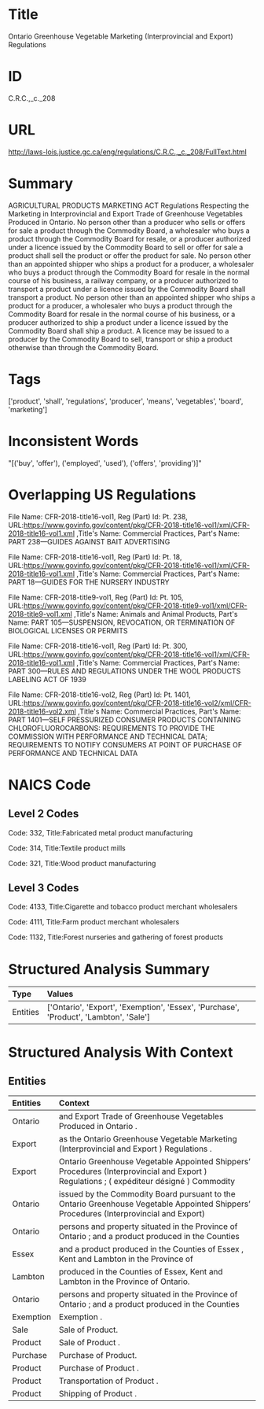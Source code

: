# Title
Ontario Greenhouse Vegetable Marketing (Interprovincial and Export) Regulations


# ID
C.R.C.,_c._208

# URL
http://laws-lois.justice.gc.ca/eng/regulations/C.R.C.,_c._208/FullText.html


# Summary
AGRICULTURAL PRODUCTS MARKETING ACT Regulations Respecting the Marketing in Interprovincial and Export Trade of Greenhouse Vegetables Produced in Ontario.
No person other than a producer who sells or offers for sale a product through the Commodity Board, a wholesaler who buys a product through the Commodity Board for resale, or a producer authorized under a licence issued by the Commodity Board to sell or offer for sale a product shall sell the product or offer the product for sale.
No person other than an appointed shipper who ships a product for a producer, a wholesaler who buys a product through the Commodity Board for resale in the normal course of his business, a railway company, or a producer authorized to transport a product under a licence issued by the Commodity Board shall transport a product.
No person other than an appointed shipper who ships a product for a producer, a wholesaler who buys a product through the Commodity Board for resale in the normal course of his business, or a producer authorized to ship a product under a licence issued by the Commodity Board shall ship a product.
A licence may be issued to a producer by the Commodity Board to sell, transport or ship a product otherwise than through the Commodity Board.


# Tags
['product', 'shall', 'regulations', 'producer', 'means', 'vegetables', 'board', 'marketing']


# Inconsistent Words
"[('buy', 'offer'), ('employed', 'used'), ('offers', 'providing')]"


# Overlapping US Regulations
File Name: CFR-2018-title16-vol1, Reg (Part) Id: Pt. 238, URL:https://www.govinfo.gov/content/pkg/CFR-2018-title16-vol1/xml/CFR-2018-title16-vol1.xml
,Title's Name: Commercial Practices, Part's Name: PART 238—GUIDES AGAINST BAIT ADVERTISING

File Name: CFR-2018-title16-vol1, Reg (Part) Id: Pt. 18, URL:https://www.govinfo.gov/content/pkg/CFR-2018-title16-vol1/xml/CFR-2018-title16-vol1.xml
,Title's Name: Commercial Practices, Part's Name: PART 18—GUIDES FOR THE NURSERY INDUSTRY

File Name: CFR-2018-title9-vol1, Reg (Part) Id: Pt. 105, URL:https://www.govinfo.gov/content/pkg/CFR-2018-title9-vol1/xml/CFR-2018-title9-vol1.xml
,Title's Name: Animals and Animal Products, Part's Name: PART 105—SUSPENSION, REVOCATION, OR TERMINATION OF BIOLOGICAL LICENSES OR PERMITS

File Name: CFR-2018-title16-vol1, Reg (Part) Id: Pt. 300, URL:https://www.govinfo.gov/content/pkg/CFR-2018-title16-vol1/xml/CFR-2018-title16-vol1.xml
,Title's Name: Commercial Practices, Part's Name: PART 300—RULES AND REGULATIONS UNDER THE WOOL PRODUCTS LABELING ACT OF 1939

File Name: CFR-2018-title16-vol2, Reg (Part) Id: Pt. 1401, URL:https://www.govinfo.gov/content/pkg/CFR-2018-title16-vol2/xml/CFR-2018-title16-vol2.xml
,Title's Name: Commercial Practices, Part's Name: PART 1401—SELF PRESSURIZED CONSUMER PRODUCTS CONTAINING CHLOROFLUOROCARBONS: REQUIREMENTS TO PROVIDE THE COMMISSION WITH PERFORMANCE AND TECHNICAL DATA; REQUIREMENTS TO NOTIFY CONSUMERS AT POINT OF PURCHASE OF PERFORMANCE AND TECHNICAL DATA




# NAICS Code
## Level 2 Codes
Code: 332, Title:Fabricated metal product manufacturing

Code: 314, Title:Textile product mills

Code: 321, Title:Wood product manufacturing




## Level 3 Codes
Code: 4133, Title:Cigarette and tobacco product merchant wholesalers

Code: 4111, Title:Farm product merchant wholesalers

Code: 1132, Title:Forest nurseries and gathering of forest products







# Structured Analysis Summary
| Type     | Values                                                                                |
|:---------|:--------------------------------------------------------------------------------------|
| Entities | ['Ontario', 'Export', 'Exemption', 'Essex', 'Purchase', 'Product', 'Lambton', 'Sale'] |


# Structured Analysis With Context
 


## Entities
| Entities   | Context                                                                                                                                  |
|:-----------|:-----------------------------------------------------------------------------------------------------------------------------------------|
| Ontario    | and Export Trade of Greenhouse Vegetables Produced in Ontario .                                                                          |
| Export     | as the Ontario Greenhouse Vegetable Marketing (Interprovincial and Export ) Regulations .                                                |
| Export     | Ontario Greenhouse Vegetable Appointed Shippers’ Procedures (Interprovincial and Export ) Regulations ; ( expéditeur désigné ) Commodity |
| Ontario    | issued by the Commodity Board pursuant to the Ontario Greenhouse Vegetable Appointed Shippers’ Procedures (Interprovincial and Export)   |
| Ontario    | persons and property situated in the Province of Ontario ; and a product produced in the Counties                                        |
| Essex      | and a product produced in the Counties of Essex , Kent and Lambton in the Province of                                                    |
| Lambton    | produced in the Counties of Essex, Kent and Lambton  in the Province of Ontario.                                                         |
| Ontario    | persons and property situated in the Province of Ontario ; and a product produced in the Counties                                        |
| Exemption  | Exemption .                                                                                                                              |
| Sale       | Sale  of Product.                                                                                                                        |
| Product    | Sale of  Product .                                                                                                                       |
| Purchase   | Purchase  of Product.                                                                                                                    |
| Product    | Purchase of  Product .                                                                                                                   |
| Product    | Transportation of  Product .                                                                                                             |
| Product    | Shipping of  Product .                                                                                                                   |


